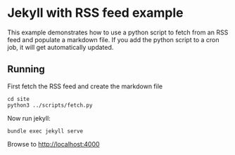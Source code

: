 # Jekyll with RSS feed example

This example demonstrates how to use a python script to fetch from an RSS feed and populate a markdown file.
If you add the python script to a cron job, it will get automatically updated.

## Running
First fetch the RSS feed and create the markdown file
```
cd site
python3 ../scripts/fetch.py
```

Now run jekyll:
```
bundle exec jekyll serve
```

Browse to [http://localhost:4000](http://localhost:4000)

